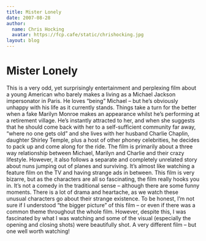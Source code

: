 ```yaml
---
title: Mister Lonely
date: 2007-08-28
author:
  name: Chris Hocking
  avatar: https://fcp.cafe/static/chrishocking.jpg
layout: blog
---
```

# Mister Lonely

This is a very odd, yet surprisingly entertainment and perplexing film about a young American who barely makes a living as a Michael Jackson impersonator in Paris. He loves “being” Michael – but he’s obviously unhappy with his life as it currently stands. Things take a turn for the better when a fake Marilyn Monroe makes an appearance whilst he’s performing at a retirement village. He’s instantly attracted to her, and when she suggests that he should come back with her to a self-sufficient community far away, “where no one gets old” and she lives with her husband Charlie Chaplin, daughter Shirley Temple, plus a host of other phoney celebrities, he decides to pack up and come along for the ride. The film is primarily about a three way relationship between Michael, Marilyn and Charlie and their crazy lifestyle. However, it also follows a separate and completely unrelated story about nuns jumping out of planes and surviving. It’s almost like watching a feature film on the TV and having strange ads in between. This film is very bizarre, but as the characters are all so fascinating, the film really hooks you in. It’s not a comedy in the traditional sense – although there are some funny moments. There is a lot of drama and heartache, as we watch these unusual characters go about their strange existence. To be honest, I’m not sure if I understood “the bigger picture” of this film – or even if there was a common theme throughout the whole film. However, despite this, I was fascinated by what I was watching and some of the visual (especially the opening and closing shots) were beautifully shot. A very different film – but one well worth watching!